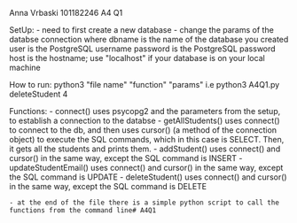 Anna Vrbaski 101182246 A4 Q1

SetUp:
    - need to first create a new database
    - change the params of the databse connection where
        dbname is the name of the database you created
        user is the PostgreSQL username 
        password is the PostgreSQL password 
        host is the hostname; use "localhost" if your database is on your local machine

How to run:
    python3 "file name" "function" "params"
    i.e python3 A4Q1.py deleteStudent 4

Functions:
    - connect() uses psycopg2 and the parameters from the setup, to establish a connection to the databse
    - getAllStudents() uses connect() to connect to the db, and then uses cursor() (a method of the connection object)
        to execute the SQL commands, which in this case is SELECT. Then, it gets all the students and prints them.
    - addStudent() uses connect() and cursor() in the same way, except the SQL command is INSERT
    - updateStudentEmail() uses connect() and cursor() in the same way, except the SQL command is UPDATE
    - deleteStudent() uses connect() and cursor() in the same way, except the SQL command is DELETE

    - at the end of the file there is a simple python script to call the functions from the command line# A4Q1
 
